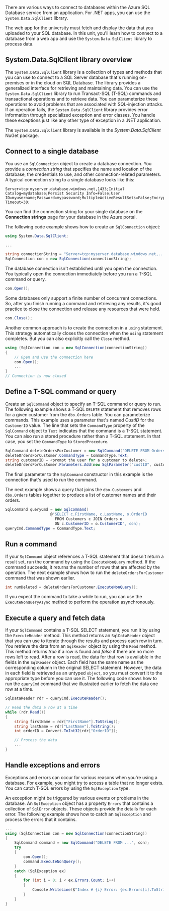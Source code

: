 There are various ways to connect to databases within the Azure SQL Database service from an application. For .NET apps, you can use the `System.Data.SqlClient` library.

The web app for the university must fetch and display the data that you uploaded to your SQL database. In this unit, you'll learn how to connect to a database from a web app and use the `System.Data.SqlClient` library to process data.

## System.Data.SqlClient library overview

The `System.Data.SqlClient` library is a collection of types and methods that you can use to connect to a SQL Server database that's running on-premises or in the cloud on SQL Database. The library provides a generalized interface for retrieving and maintaining data. You can use the `System.Data.SqlClient` library to run Transact-SQL (T-SQL) commands and transactional operations and to retrieve data. You can parameterize these operations to avoid problems that are associated with SQL-injection attacks. If an operation fails, the `System.Data.SqlClient` library provides error information through specialized exception and error classes. You handle these exceptions just like any other type of exception in a .NET application.

The `System.Data.SqlClient` library is available in the *System.Data.SqlClient* NuGet package.

## Connect to a single database

You use an `SqlConnection` object to create a database connection. You provide a *connection string* that specifies the name and location of the database, the credentials to use, and other connection-related parameters. A typical connection string to a single database looks like this:

```Text
Server=tcp:myserver.database.windows.net,1433;Initial Catalog=mydatabase;Persist Security Info=False;User ID=myusername;Password=mypassword;MultipleActiveResultSets=False;Encrypt=True;TrustServerCertificate=False;Connection Timeout=30;
```

You can find the connection string for your single database on the **Connection strings** page for your database in the Azure portal.

The following code example shows how to create an `SqlConnection` object:

```C#
using System.Data.SqlClient;

...

string connectionString = "Server=tcp:myserver.database.windows.net,...";
SqlConnection con = new SqlConnection(connectionString);
```

The database connection isn't established until you open the connection. You typically open the connection immediately before you run a T-SQL command or query.

```C#
con.Open();
```

Some databases only support a finite number of concurrent connections. So, after you finish running a command and retrieving any results, it's good practice to close the connection and release any resources that were held.

```C#
con.Close();
```

Another common approach is to create the connection in a `using` statement. This strategy automatically closes the connection when the `using` statement completes. But you can also explicitly call the `Close` method.

```C#
using (SqlConnection con = new SqlConnection(connectionString))
{
    // Open and Use the connection here
    con.Open();
    ...
}
// Connection is now closed
```

## Define a T-SQL command or query

Create an `SqlCommand` object to specify an T-SQL command or query to run. The following example shows a T-SQL `DELETE` statement that removes rows for a given customer from the `dbo.Orders` table. You can parameterize commands. This example uses a parameter that's named *CustID* for the `CustomerID` value. The line that sets the `CommandType` property of the `SqlCommand` object to `Text` indicates that the command is a T-SQL statement. You can also run a stored procedure rather than a T-SQL statement. In that case, you set the `CommandType` to `StoredProcedure`.

```C#
SqlCommand deleteOrdersForCustomer = new SqlCommand("DELETE FROM Orders WHERE CustomerID = @custID", con);
deleteOrdersForCustomer.CommandType = CommandType.Text;
string customerID = <prompt the user for a customer to delete>;
deleteOrdersForCustomer.Parameters.Add(new SqlParameter("custID", customerID));
```

The final parameter to the `SqlCommand` constructor in this example is the connection that's used to run the command.

The next example shows a query that joins the `dbo.Customers` and `dbo.Orders` tables together to produce a list of customer names and their orders.

```C#
SqlCommand queryCmd = new SqlCommand(
                    @"SELECT c.FirstName, c.LastName, o.OrderID
                      FROM Customers c JOIN Orders o
                      ON c.CustomerID = o.CustomerID", con);
queryCmd.CommandType = CommandType.Text;
```

## Run a command

If your `SqlCommand` object references a T-SQL statement that doesn't return a result set, run the command by using the `ExecuteNonQuery` method. If the command succeeds, it returns the number of rows that are affected by the operation. The next example shows how to run the `deleteOrdersForCustomer` command that was shown earlier.

```C#
int numDeleted = deleteOrdersForCustomer.ExecuteNonQuery();
```

If you expect the command to take a while to run, you can use the `ExecuteNonQueryAsync` method to perform the operation asynchronously.

## Execute a query and fetch data

If your `SqlCommand` contains a T-SQL SELECT statement, you run it by using the `ExecuteReader` method. This method returns an `SqlDataReader` object that you can use to iterate through the results and process each row in turn. You retrieve the data from an `SqlReader` object by using the `Read` method. This method returns *true* if a row is found and *false* if there are no more rows left to read. After a row is read, the data for that row is available in the fields in the `SqlReader` object. Each field has the same name as the corresponding column in the original SELECT statement. However, the data in each field is retrieved as an untyped `object`, so you must convert it to the appropriate type before you can use it. The following code shows how to run the `queryCmd` command that we illustrated earlier to fetch the data one row at a time.

```C#
SqlDataReader rdr = queryCmd.ExecuteReader();

// Read the data a row at a time
while (rdr.Read())
{
    string firstName = rdr["FirstName"].ToString();
    string lastName = rdr["LastName"].ToString();
    int orderID = Convert.ToInt32(rdr["OrderID"]);

    // Process the data
    ...
}
```

## Handle exceptions and errors

Exceptions and errors can occur for various reasons when you're using a database. For example, you might try to access a table that no longer exists. You can catch T-SQL errors by using the `SqlException` type.

An exception might be triggered by various events or problems in the database. An `SqlException` object has a property `Errors` that contains a collection of `SqlError` objects. These objects provide the details for each error. The following example shows how to catch an `SqlException` and process the errors that it contains.

```C#
...
using (SqlConnection con = new SqlConnection(connectionString))
{
    SqlCommand command = new SqlCommand("DELETE FROM ...", con);
    try
    {
        con.Open();
        command.ExecuteNonQuery();
    }
    catch (SqlException ex)
    {
        for (int i = 0; i < ex.Errors.Count; i++)
        {
            Console.WriteLine($"Index # {i} Error: {ex.Errors[i].ToString()}");
        }
    }
}
```

